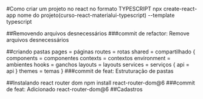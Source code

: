 #Como criar um  projeto no react no formato TYPESCRIPT
    npx create-react-app nome do projeto(curso-react-materialui-typescript) --template typescript

##Removendo arquivos desnecessários
###commit de refactor: Remove arquivos desnecessários

##criando pastas
pages = páginas
routes = rotas
shared = compartilhado
{
    components = componentes
    contexts = contextos
    environment = ambientes
    hooks = ganchos
    layouts = layouts
    services = serviços
        {
            api = api
        }
    themes = temas
}
###commit de feat: Estruturação de pastas

##Instalando react router dom 
     npm install react-router-dom@6
###commit de feat: Adicionado react-router-dom@6
##Cadastros